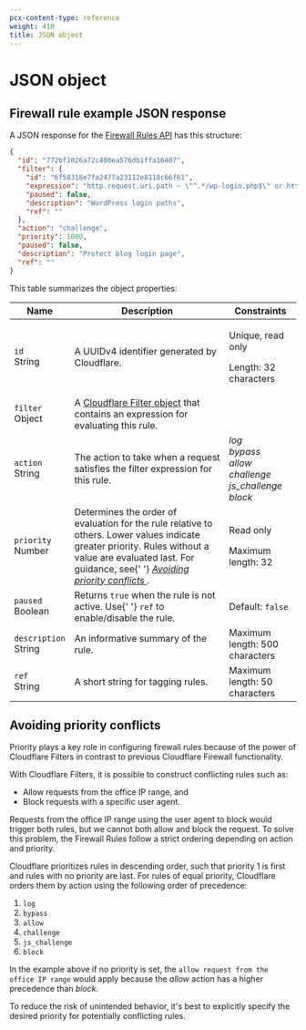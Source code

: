 ```yaml
---
pcx-content-type: reference
weight: 410
title: JSON object
---
```


# JSON object

## Firewall rule example JSON response

A JSON response for the [Firewall Rules API](https://api.cloudflare.com/#firewall-rules-properties) has this structure:

```json
{
  "id": "772bf1026a72c400ea576db1ffa16407",
  "filter": {
    "id": "6f58318e7fa2477a23112e8118c66f61",
    "expression": "http.request.uri.path ~ \"^.*/wp-login.php$\" or http.request.uri.path ~ \"^.*/xmlrpc.php$\"",
    "paused": false,
    "description": "WordPress login paths",
    "ref": ""
  },
  "action": "challenge",
  "priority": 1000,
  "paused": false,
  "description": "Protect blog login page",
  "ref": ""
}
```

This table summarizes the object properties:

<TableWrap style="width:100%">
  <table style="width: 100%;">
    <thead>
      <tr>
        <th>Name</th>
        <th>Description</th>
        <th>Constraints</th>
      </tr>
    </thead>
    <tbody>
      <tr>
        <td>
          <code>id</code>
          <br />
          <Type>String</Type>
        </td>
        <td>A UUIDv4 identifier generated by Cloudflare.</td>
        <td>
          <p>Unique, read only</p>
          <p>Length: 32 characters</p>
        </td>
      </tr>
      <tr>
        <td>
          <code>filter</code>
          <br />
          <Type>Object</Type>
        </td>
        <td>
          A <a href="/api/cf-filters/json-object">Cloudflare Filter object</a> that contains an
          expression for evaluating this rule.
        </td>
        <td></td>
      </tr>
      <tr>
        <td>
          <code>action</code>
          <br />
          <Type>String</Type>
        </td>
        <td>The action to take when a request satisfies the filter expression for this rule.</td>
        <td>
          <em>
            log
            <br />
            bypass
            <br />
            allow
            <br />
            challenge
            <br />
            js_challenge
            <br />
            block
            <br />
          </em>
        </td>
      </tr>
      <tr>
        <td>
          <code>priority</code>
          <br />
          <Type>Number</Type>
        </td>
        <td>
          Determines the order of evaluation for the rule relative to others. Lower values indicate
          greater priority. Rules without a value are evaluated last. For guidance, see{' '}
          <a href="#avoiding-priority-conflicts">
            <em>Avoiding priority conflicts</em>
          </a>
          .
        </td>
        <td>
          <p>Read only</p>
          <p>Maximum length: 32</p>
        </td>
      </tr>
      <tr>
        <td>
          <code>paused</code>
          <br />
          <Type>Boolean</Type>
        </td>
        <td>
          Returns <code class="InlineCode">true</code> when the rule is not active. Use{' '}
          <code>ref</code> to enable/disable the rule.
        </td>
        <td>
          Default: <code class="InlineCode">false</code>
        </td>
      </tr>
      <tr>
        <td>
          <code>description</code>
          <br />
          <Type>String</Type>
        </td>
        <td>An informative summary of the rule.</td>
        <td>Maximum length: 500 characters</td>
      </tr>
      <tr>
        <td>
          <code>ref</code>
          <br />
          <Type>String</Type>
        </td>
        <td>A short string for tagging rules.</td>
        <td>Maximum length: 50 characters</td>
      </tr>
    </tbody>
  </table>
</TableWrap>

## Avoiding priority conflicts

Priority plays a key role in configuring firewall rules because of the power of Cloudflare Filters in contrast to previous Cloudflare Firewall functionality.

With Cloudflare Filters, it is possible to construct conflicting rules such as:

- Allow requests from the office IP range, and
- Block requests with a specific user agent.

Requests from the office IP range using the user agent to block would trigger both rules, but we cannot both allow and block the request. To solve this problem, the Firewall Rules follow a strict ordering depending on action and priority.

Cloudflare prioritizes rules in descending order, such that priority 1 is first and rules with no priority are last. For rules of equal priority, Cloudflare orders them by action using the following order of precedence:

1.  `log`
2.  `bypass`
3.  `allow`
4.  `challenge`
5.  `js_challenge`
6.  `block`

In the example above if no priority is set, the `allow request from the office IP range` would apply because the _allow_ action has a higher precedence than _block_.

To reduce the risk of unintended behavior, it's best to explicitly specify the desired priority for potentially conflicting rules.
